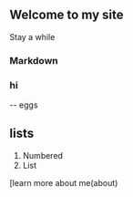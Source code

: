 ## Welcome to my site

Stay a while

### Markdown

### hi
-- eggs

## lists
1. Numbered
2. List



[learn more about me(about)
